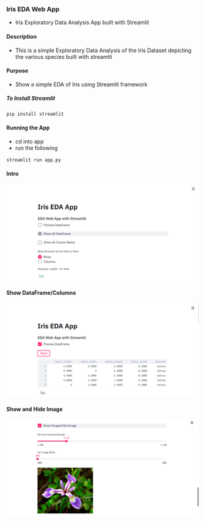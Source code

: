 ### Iris EDA Web App

+ Iris Exploratory Data Analysis App built with Streamlit

#### Description
+ This is a simple Exploratory Data Analysis of the Iris Dataset depicting the various species built with streamlit

#### Purpose
+ Show a simple EDA of Iris using Streamlit framework 

##### To Install Streamlit
```bash
pip install streamlit
```


#### Running the App
+ cd into app
+ run the following

```bash
streamlit run app.py
```

#### Intro
![](screenshots/home1.png)

#### Show DataFrame/Columns
![](screenshots/home2.png)

#### Show and Hide Image
![](screenshots/home3.png)



